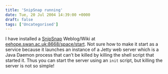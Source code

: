 ```yaml
---
title: 'SnipSnap running'
date: Tue, 20 Jul 2004 14:39:00 +0000
draft: false
tags: ['Uncategorised']
---
```


I have installed a [SnipSnap](http://www.snipsnap.org) Weblog/Wiki at [eehope.swan.ac.uk:8668/space/start](http://eehope.swan.ac.uk:8668/space/start). Not sure how to make it start as a service because it launches an instance of a Jetty web server which is a Java Daemon process that can’t be killed by killing the shell script that started it. Thus you can start the server using an `init` script, but killing the server is not so simple!